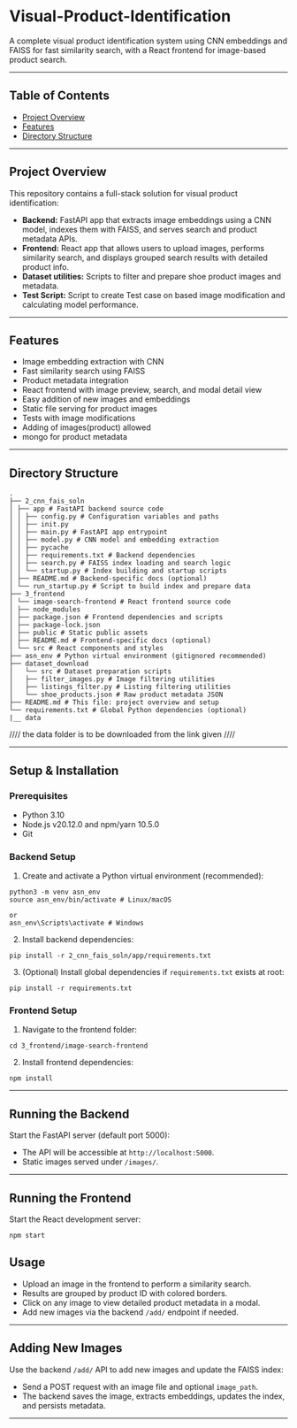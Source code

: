 
# Visual-Product-Identification

A complete visual product identification system using CNN embeddings and FAISS for fast similarity search, with a React frontend for image-based product search.

---

## Table of Contents

- [Project Overview](#project-overview)  
- [Features](#features)  
- [Directory Structure](#directory-structure)  


---

## Project Overview

This repository contains a full-stack solution for visual product identification:

- **Backend:** FastAPI app that extracts image embeddings using a CNN model, indexes them with FAISS, and serves search and product metadata APIs.
- **Frontend:** React app that allows users to upload images, performs similarity search, and displays grouped search results with detailed product info.
- **Dataset utilities:** Scripts to filter and prepare shoe product images and metadata.
- **Test Script:** Script to create Test case on based image modification and calculating model performance.

---

## Features

- Image embedding extraction with CNN  
- Fast similarity search using FAISS  
- Product metadata integration  
- React frontend with image preview, search, and modal detail view  
- Easy addition of new images and embeddings  
- Static file serving for product images  
- Tests with image modifications 
- Adding of images(product) allowed
- mongo for product metadata

---

## Directory Structure

```
.
├── 2_cnn_fais_soln
│ ├── app # FastAPI backend source code
│ │ ├── config.py # Configuration variables and paths
│ │ ├── init.py
│ │ ├── main.py # FastAPI app entrypoint
│ │ ├── model.py # CNN model and embedding extraction
│ │ ├── pycache
│ │ ├── requirements.txt # Backend dependencies
│ │ ├── search.py # FAISS index loading and search logic
│ │ └── startup.py # Index building and startup scripts
│ ├── README.md # Backend-specific docs (optional)
│ └── run_startup.py # Script to build index and prepare data
├── 3_frontend
│ └── image-search-frontend # React frontend source code
│ ├── node_modules
│ ├── package.json # Frontend dependencies and scripts
│ ├── package-lock.json
│ ├── public # Static public assets
│ ├── README.md # Frontend-specific docs (optional)
│ └── src # React components and styles
├── asn_env # Python virtual environment (gitignored recommended)
├── dataset_download
│   └── src # Dataset preparation scripts
│   ├── filter_images.py # Image filtering utilities
│   ├── listings_filter.py # Listing filtering utilities
│   └── shoe_products.json # Raw product metadata JSON
├── README.md # This file: project overview and setup
└── requirements.txt # Global Python dependencies (optional)
|__ data

```
//// the data folder is to  be downloaded from the link given ////

---

## Setup & Installation

### Prerequisites

- Python 3.10
- Node.js v20.12.0 and npm/yarn 10.5.0 
- Git  

### Backend Setup

1. Create and activate a Python virtual environment (recommended):
```
python3 -m venv asn_env
source asn_env/bin/activate # Linux/macOS

or
asn_env\Scripts\activate # Windows

```
2. Install backend dependencies:
```
pip install -r 2_cnn_fais_soln/app/requirements.txt
```
3. (Optional) Install global dependencies if `requirements.txt` exists at root:
```
pip install -r requirements.txt
```

### Frontend Setup

1. Navigate to the frontend folder:
```
cd 3_frontend/image-search-frontend
```

2. Install frontend dependencies:

```
npm install
```

---

## Running the Backend

Start the FastAPI server (default port 5000):


- The API will be accessible at `http://localhost:5000`.
- Static images served under `/images/`.

---

## Running the Frontend

Start the React development server:
```
npm start

```

## Usage

- Upload an image in the frontend to perform a similarity search.
- Results are grouped by product ID with colored borders.
- Click on any image to view detailed product metadata in a modal.
- Add new images via the backend `/add/` endpoint if needed.

---



## Adding New Images

Use the backend `/add/` API to add new images and update the FAISS index:

- Send a POST request with an image file and optional `image_path`.
- The backend saves the image, extracts embeddings, updates the index, and persists metadata.

---

